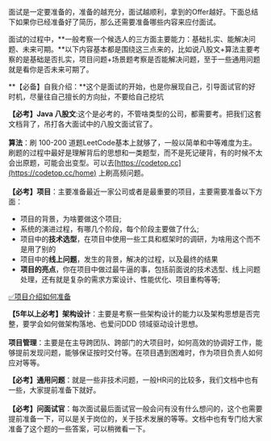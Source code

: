面试是一定要准备的，准备的越充分，面试越顺利，拿到的Offer越好。下面总结下如果你已经准备好了简历，那么还需要准备哪些内容来应付面试。

面试的过程中，**一般考察一个候选人的三方面主要能力：基础扎实、能解决问题、未来可期。**以下内容基本都是围绕这三点来的，比如说八股文+算法主要考察的是基础是否扎实，项目问题+场景题考察是否能解决问题，至于一些通用问题就是看你是否未来可期了。

**【必备】自我介绍：**这个是面试的开始，也是你展现自己，引导面试官的好时机，尽量往自己擅长的方向扯，不要给自己挖坑

**【必考】Java 八股文**:这个是必考的，不管啥类型的公司，都需要考。把我们这套文档背了，吊打各大面试中的八股文面试官了。<br />				<br />**算法**：刷 100-200 道题LeetCode基本上就够了，一般以简单和中等难度为主。刷题的过程中最好是理解背后的思想和一类题型，而不是死记硬背，有的时候不太会出原题，可能会出变型。可以去[https://codetop.cc](https://codetop.cc/home) 上刷高频问题。<br />					<br />**【必考】项目**：主要准备最近一家公司或者是最重要的项目，主要需要准备以下方面：				  				

- 项目的背景，为啥要做这个项目;  						
- 系统的演进过程，有哪几个阶段，每个阶段主要做了什么;  						
- 项目中的**技术选型**，在项目中使用一些工具和框架时的调研，为啥用这个而不是用了别的
- 项目中的**线上问题**，发生的背景，解决的过程，以及最终的结果
- **项目的亮点**，你在项目中做过最牛逼的事，包括前面说的技术选型、线上问题处理，还有就是复杂的需求方案设计、性能优化、项目重构等等; 

[✅项目介绍如何准备](https://www.yuque.com/hollis666/fo22bm/qes6cfyam17ka1d4?view=doc_embed)

**【5年以上必考】架构设计**：主要是考察一些架构设计的能力以及架构思想是否完整，要学会如何做架构落地、也爱问DDD 领域驱动设计思想。<br />				<br />**项目管理**：主要是在主导跨团队、跨部门的大项目时，如何高效的协调好工作，能够提前发现问题，能够保证按时交付等。在项目遇到困难时，作为项目负责人如何应对等等。 

**【必考】通用问题**：就是一些非技术问题，一般HR问的比较多，我们文档中也有一些，大家提前准备下就好。<br />	<br />**【必考】问面试官**：每次面试最后面试官一般会问有没有什么想问的，这个也需要提前准备一下，可以是关于岗位的，关于技术发展的等等。文档中也有专门给大家准备了这个题的一些答案，可以稍微看一下。<br /> 	 

